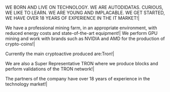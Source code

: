 WE BORN AND LIVE ON TECHNOLOGY. WE ARE AUTODIDATAS. CURIOUS, WE LIKE TO LEARN. WE ARE YOUNG AND IMPLACABLE. WE GET STARTED, WE HAVE OVER 18 YEARS OF EXPERIENCE IN THE IT MARKET!|

We have a professional mining farm, in an appropriate environment, with reduced energy costs and state-of-the-art equipment!| We perform GPU mining and work with brands such as NVIDIA and AMD for the production of crypto-coins!|

Currently the main cryptoactive produced are:Tron!|

We are also a Super Representative TRON where we produce blocks and perform validations of the TRON network!|

The partners of the company have over 18 years of experience in the technology market!|
